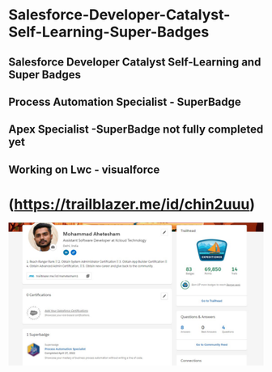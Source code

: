 # Salesforce-Developer-Catalyst-Self-Learning-Super-Badges
## Salesforce Developer Catalyst Self-Learning and Super Badges

## Process Automation Specialist - SuperBadge
## Apex Specialist -SuperBadge not fully completed yet
## Working on Lwc - visualforce

# (https://trailblazer.me/id/chin2uuu)

<img src="Process Automation Spacialist SuperBadge.jpg" >


